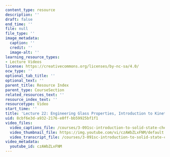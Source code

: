 ```yaml
---
content_type: resource
description: ''
draft: false
end_time: ''
file: null
file_type: ''
image_metadata:
  caption: ''
  credit: ''
  image-alt: ''
learning_resource_types:
- Lecture Videos
license: https://creativecommons.org/licenses/by-nc-sa/4.0/
ocw_type: ''
optional_tab_title: ''
optional_text: ''
parent_title: Resource Index
parent_type: CourseSection
related_resources_text: ''
resource_index_text: ''
resourcetype: Video
start_time: ''
title: 'Lecture 22: Engineering Glass Properties, Introduction to Kinetics'
uid: 8cbf6e3d-a932-2176-e0ff-bb59925bf1f1
video_files:
  video_captions_file: /courses/3-091sc-introduction-to-solid-state-chemistry-fall-2010/64ba16f88eee5f5db6998e92e2aa46f3_czAWbZLxFNM.vtt
  video_thumbnail_file: https://img.youtube.com/vi/czAWbZLxFNM/default.jpg
  video_transcript_file: /courses/3-091sc-introduction-to-solid-state-chemistry-fall-2010/9f42b4dfae7424cdacb8252e6a806e65_czAWbZLxFNM.pdf
video_metadata:
  youtube_id: czAWbZLxFNM
---
```

